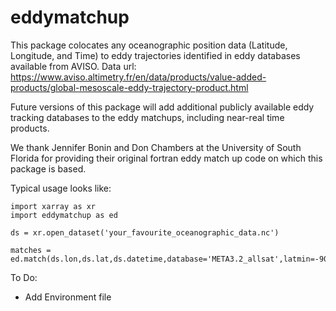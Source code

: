 # eddymatchup

This package colocates any oceanographic position data (Latitude, Longitude, and Time) to eddy trajectories identified in eddy databases available from AVISO. Data url: https://www.aviso.altimetry.fr/en/data/products/value-added-products/global-mesoscale-eddy-trajectory-product.html

Future versions of this package will add additional publicly available eddy tracking databases to the eddy matchups, including near-real time products.

We thank Jennifer Bonin and Don Chambers at the University of South Florida for providing their original fortran eddy match up code on which this package is based.

Typical usage looks like:
	
	import xarray as xr
	import eddymatchup as ed
        
 	ds = xr.open_dataset('your_favourite_oceanographic_data.nc')
       
	matches = ed.match(ds.lon,ds.lat,ds.datetime,database='META3.2_allsat',latmin=-90,latmax=-35,hourrange=24,radiusrange=1)


To Do: 
* Add Environment file

